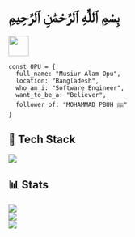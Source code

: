 <h1>بِسْمِ ٱللَّٰهِ ٱلرَّحْمَٰنِ ٱلرَّحِيمِ</h1>

<p>
  <a href="https://musiur.vercel.app" target="_blank">
    <img width="40em" height="40em" src="https://utfs.io/f/09e17d0b-fdf7-4c9b-90d2-6b61c80c0297-1e7cb.png">
  </a>
</p>


```JS
const OPU = {
  full_name: "Musiur Alam Opu",
  location: "Bangladesh",
  who_am_i: "Software Engineer",
  want_to_be_a: "Believer",
  follower_of: "MOHAMMAD PBUH ﷺ"
}
```

## 🧩 Tech Stack
<p align="start">
  <img src="https://skillicons.dev/icons?i=js,ts,python,markdown,,react,redux,nextjs,gatsby,svelte,,nodejs,expressjs,mongo,mysql,postgres,,css,tailwind,scss,figma,xd,,docker,vscode,linux,ubuntu,debian,arch,windows&theme=dark">
</p>


## 📊 Stats
![](https://github-readme-streak-stats.herokuapp.com/?user=musiur&theme=tokyonight&hide_border=true)<br/>
![](https://github-readme-stats.vercel.app/api?username=musiur&theme=tokyonight&hide_border=true&include_all_commits=false&count_private=true)<br/>
![](https://github-readme-stats.vercel.app/api/top-langs/?username=musiur&theme=tokyonight&hide_border=true&include_all_commits=false&count_private=false&layout=compact)<br/>






